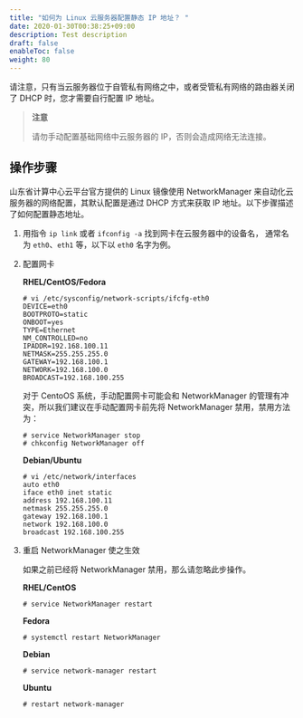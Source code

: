 ```yaml
---
title: "如何为 Linux 云服务器配置静态 IP 地址？ "
date: 2020-01-30T00:38:25+09:00
description: Test description
draft: false
enableToc: false
weight: 80
---
```


请注意，只有当云服务器位于自管私有网络之中，或者受管私有网络的路由器关闭了 DHCP 时，您才需要自行配置 IP 地址。

>**注意**
>
>请勿手动配置基础网络中云服务器的 IP，否则会造成网络无法连接。

## 操作步骤

山东省计算中心云平台官方提供的 Linux 镜像使用 NetworkManager 来自动化云服务器的网络配置，其默认配置是通过 DHCP 方式来获取 IP 地址。以下步骤描述了如何配置静态地址。

1. 用指令 ``ip link`` 或者 ``ifconfig -a`` 找到网卡在云服务器中的设备名， 通常名为 ``eth0``、``eth1`` 等，以下以 ``eth0`` 名字为例。

2. 配置网卡

   **RHEL/CentOS/Fedora**

   ```
   # vi /etc/sysconfig/network-scripts/ifcfg-eth0
   DEVICE=eth0
   BOOTPROTO=static
   ONBOOT=yes
   TYPE=Ethernet
   NM_CONTROLLED=no
   IPADDR=192.168.100.11
   NETMASK=255.255.255.0
   GATEWAY=192.168.100.1
   NETWORK=192.168.100.0
   BROADCAST=192.168.100.255
   ```

   对于 CentoOS 系统，手动配置网卡可能会和 NetworkManager 的管理有冲突，所以我们建议在手动配置网卡前先将 NetworkManager 禁用，禁用方法为：

   ```
   # service NetworkManager stop
   # chkconfig NetworkManager off
   ```

   **Debian/Ubuntu**

   ```
   # vi /etc/network/interfaces
   auto eth0
   iface eth0 inet static
   address 192.168.100.11
   netmask 255.255.255.0
   gateway 192.168.100.1
   network 192.168.100.0
   broadcast 192.168.100.255
   ```


3. 重启 NetworkManager 使之生效

   如果之前已经将 NetworkManager 禁用，那么请忽略此步操作。

   **RHEL/CentOS**

   ```
   # service NetworkManager restart
   ```

   **Fedora**

   ```
   # systemctl restart NetworkManager
   ```

   **Debian**

   ```
   # service network-manager restart
   ```

   **Ubuntu**

   ```
   # restart network-manager
   ```

   
